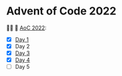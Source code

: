 # Advent of Code 2022

🎄✨ 🎁 [AoC 2022](https://adventofcode.com/2022/):

- [x] [Day 1](./2022/day1)
- [X] Day 2
- [x] [Day 3](./2022/day3)
- [x] [Day 4](./2022/day4)
- [ ] Day 5